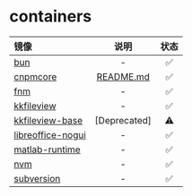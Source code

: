 # containers

| 镜像                                                                                                   |              说明              | 状态 |
| :----------------------------------------------------------------------------------------------------- | :----------------------------: | :--: |
| [bun](https://github.com/containers-actions/containers/pkgs/container/bun)                             |               -                |  ✅  |
| [cnpmcore](https://github.com/containers-actions/containers/pkgs/container/cnpmcore)                   | [README.md](packages/cnpmcore) |  ✅  |
| [fnm](https://github.com/containers-actions/containers/pkgs/container/fnm)                             |               -                |  ✅  |
| [kkfileview](https://github.com/containers-actions/containers/pkgs/container/kkfileview)               |               -                |  ✅  |
| [kkfileview-base](https://github.com/containers-actions/containers/pkgs/container/kkfileview-base)     |          [Deprecated]          |  ⚠️  |
| [libreoffice-nogui](https://github.com/containers-actions/containers/pkgs/container/libreoffice-nogui) |               -                |  ✅  |
| [matlab-runtime](https://github.com/containers-actions/containers/pkgs/container/matlab-runtime)       |               -                |  ✅  |
| [nvm](https://github.com/containers-actions/containers/pkgs/container/nvm)                             |               -                |  ✅  |
| [subversion](https://github.com/containers-actions/containers/pkgs/container/subversion)               |               -                |  ✅  |
